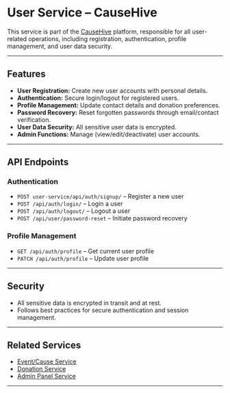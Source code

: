 # User Service – CauseHive

This service is part of the [CauseHive](https://github.com/niicommey01/CauseHive) platform, responsible for all user-related operations, including registration, authentication, profile management, and user data security.

---

## Features

- **User Registration:** Create new user accounts with personal details.
- **Authentication:** Secure login/logout for registered users.
- **Profile Management:** Update contact details and donation preferences.
- **Password Recovery:** Reset forgotten passwords through email/contact verification.
- **User Data Security:** All sensitive user data is encrypted.
- **Admin Functions:** Manage (view/edit/deactivate) user accounts.

---

## API Endpoints


### Authentication
- `POST user-service/api/auth/signup/` – Register a new user
- `POST /api/auth/login/` – Login a user
- `POST /api/auth/logout/` – Logout a user
- `POST /api/user/password-reset` – Initiate password recovery

### Profile Management
- `GET /api/auth/profile` – Get current user profile
- `PATCH /api/auth/profile` – Update user profile

---

## Security

- All sensitive data is encrypted in transit and at rest.
- Follows best practices for secure authentication and session management.

---

## Related Services

- [Event/Cause Service](../event_service)
- [Donation Service](../donation_service)
- [Admin Panel Service](../admin_service)

---